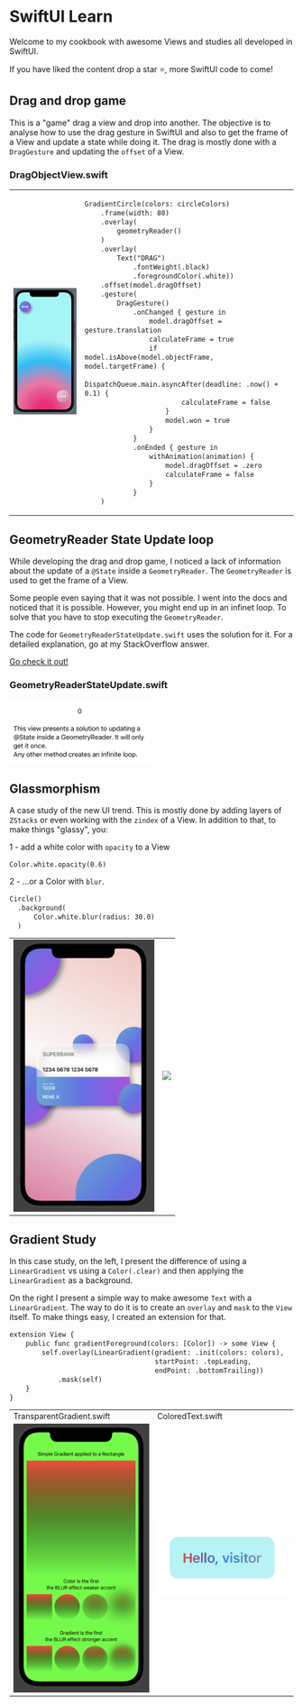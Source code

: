 # SwiftUI Learn
Welcome to my cookbook with awesome Views and studies all developed in SwiftUI.

If you have liked the content drop a star ⭐️, more SwiftUI code to come!

## Drag and drop game
This is a "game" drag a view and drop into another. The objective is to analyse how to use the drag gesture in SwiftUI and also to get the frame of a View and update a state while doing it.
The drag is mostly done with a `DragGesture` and updating the `offset` of a View.

### DragObjectView.swift
<table>
<tr>
<td> 

![preview](./images/DragDropGame.gif)
</td>
<td>

```
GradientCircle(colors: circleColors)
    .frame(width: 80)
    .overlay(
        geometryReader()
    )
    .overlay(
        Text("DRAG")
            .fontWeight(.black)
            .foregroundColor(.white))
    .offset(model.dragOffset)
    .gesture(
        DragGesture()
            .onChanged { gesture in
                model.dragOffset = gesture.translation
                calculateFrame = true
                if model.isAbove(model.objectFrame, model.targetFrame) {
                    DispatchQueue.main.asyncAfter(deadline: .now() + 0.1) {
                        calculateFrame = false
                    }
                    model.won = true
                }
            }
            .onEnded { gesture in
                withAnimation(animation) {
                    model.dragOffset = .zero
                    calculateFrame = false
                }
            }
    )
```

</td>
</tr>
</table>


## GeometryReader State Update loop

While developing the drag and drop game, I noticed a lack of information about the update of a `@State` inside a `GeometryReader`.
The `GeometryReader` is used to get the frame of a View.

Some people even saying that it was not possible. I went into the docs and noticed that it is possible. However, you might end up in an infinet loop.
To solve that you have to stop executing the `GeometryReader`.

The code for `GeometryReaderStateUpdate.swift` uses the solution for it.
For a detailed explanation, go at my StackOverflow answer.

[Go check it out!](https://stackoverflow.com/questions/61027327/set-state-var-inside-geometryreader/67855586#67855586)

### GeometryReaderStateUpdate.swift
<img src="https://github.com/renefx/swiftui_learn/blob/main/images/GeometryReader.png" width="250">

## Glassmorphism

A case study of the new UI trend. 
This is mostly done by adding layers of `ZStacks` or even working with the `zindex` of a View. 
In addition to that, to make things "glassy", you:

1 - add a white color with `opacity` to a View 
```
Color.white.opacity(0.6)
```

2 - ...or a Color with `blur`.
```
Circle()
  .background(
      Color.white.blur(radius: 30.0)
  )
```


<table>
<tr>
<td> 

<img src="https://github.com/renefx/swiftui_learn/blob/main/images/GlassmorphismII.png" width="250">

</td>
<td>

<img src="https://github.com/renefx/swiftui_learn/blob/main/images/Glassmorphism.gif" width="250">

</td>
</tr>
</table>


## Gradient Study

In this case study, on the left, I present the difference of using a `LinearGradient` vs using a `Color(.clear)` and then applying the `LinearGradient` as a background.

On the right I present a simple way to make awesome `Text` with a `LinearGradient`. 
The way to do it is to create an `overlay` and `mask` to the `View` itself. 
To make things easy, I created an extension for that.

```
extension View {
    public func gradientForeground(colors: [Color]) -> some View {
        self.overlay(LinearGradient(gradient: .init(colors: colors),
                                    startPoint: .topLeading,
                                    endPoint: .bottomTrailing))
            .mask(self)
    }
}
```

<table>
<tr>
<td> 
TransparentGradient.swift
</td> 
<td> 
ColoredText.swift
</td> 
</tr>
<tr>
<td> 

<img src="https://github.com/renefx/swiftui_learn/blob/main/images/GradientStudy.png" width="250">

</td>
<td>

<img src="https://github.com/renefx/swiftui_learn/blob/main/images/GradientStudyII.png" width="250">

</td>
</tr>
</table>
